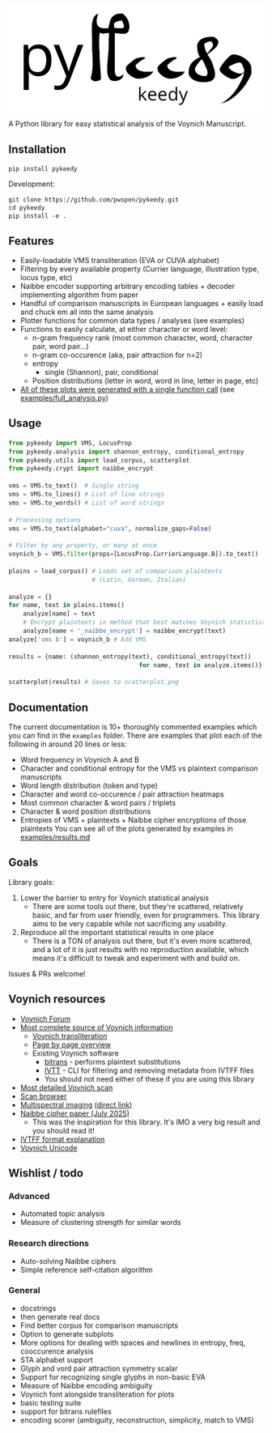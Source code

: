 <p align="center">
  <span><img src="assets/logo.png" /></span>
</p>

A Python library for easy statistical analysis of the Voynich Manuscript.

## Installation
```
pip install pykeedy
```

Development:
```
git clone https://github.com/pwspen/pykeedy.git
cd pykeedy
pip install -e .
```

## Features
- Easily-loadable VMS transliteration (EVA or CUVA alphabet)
- Filtering by every available property (Currier language, illustration type, locus type, etc)
- Naibbe encoder supporting arbitrary encoding tables + decoder implementing algorithm from paper
- Handful of comparison manuscripts in European languages + easily load and chuck em all into the same analysis
- Plotter functions for common data types / analyses (see examples)
- Functions to easily calculate, at either character or word level:
    - n-gram frequency rank (most common character, word, character pair, word pair...)
    - n-gram co-occurence (aka, pair attraction for n=2)
    - entropy
        - single (Shannon), pair, conditional
    - Position distributions (letter in word, word in line, letter in page, etc)
- [All of these plots were generated with a single function call](/analysis_summary.md) (see [examples/full_analysis.py](examples/full_analysis.py))

## Usage
```python
from pykeedy import VMS, LocusProp
from pykeedy.analysis import shannon_entropy, conditional_entropy
from pykeedy.utils import load_corpus, scatterplot
from pykeedy.crypt import naibbe_encrypt

vms = VMS.to_text()  # Single string
vms = VMS.to_lines() # List of line strings
vms = VMS.to_words() # List of word strings

# Processing options
vms = VMS.to_text(alphabet="cuva", normalize_gaps=False)

# Filter by any property, or many at once
voynich_b = VMS.filter(props=[LocusProp.CurrierLanguage.B]).to_text()

plains = load_corpus() # Loads set of comparison plaintexts 
                       # (Latin, German, Italian)

analyze = {}
for name, text in plains.items()
    analyze[name] = text
    # Encrypt plaintexts in method that best matches Voynich statistically
    analyze[name + '_naibbe_encrypt'] = naibbe_encrypt(text)
analyze['vms b'] = voynich_b # Add VMS

results = {name: (shannon_entropy(text), conditional_entropy(text))
                                    for name, text in analyze.items()}

scatterplot(results) # Saves to scatterplot.png
```

## Documentation
The current documentation is 10+ thoroughly commented examples which you can find in the `examples` folder.
There are examples that plot each of the following in around 20 lines or less:
- Word frequency in Voynich A and B
- Character and conditional entropy for the VMS vs plaintext comparison manuscripts
- Word length distribution (token and type)
- Character and word co-occurence / pair attraction heatmaps
- Most common character & word pairs / triplets
- Character & word position distributions
- Entropies of VMS + plaintexts + Naibbe cipher encryptions of those plaintexts
You can see all of the plots generated by examples in [examples/results.md](examples/results.md)

## Goals
Library goals:
1. Lower the barrier to entry for Voynich statistical analysis
    - There are some tools out there, but they're scattered, relatively basic, and far from user friendly, even for programmers. This library aims to be very capable while not sacrificing any usability.
2. Reproduce all the important statistical results in one place
    - There is a TON of analysis out there, but it's even more scattered, and a lot of it is just results with no reproduction available, which means it's difficult to tweak and experiment with and build on.

Issues & PRs welcome!

## Voynich resources
- [Voynich Forum](https://www.voynich.ninja/)
- [Most complete source of Voynich information](https://www.voynich.nu/)
    - [Voynich transliteration](https://www.voynich.nu/transcr.html)
    - [Page by page overview](http://voynich.nu/q01/index.html)
    - Existing Voynich software
        - [bitrans](http://www.voynich.nu/software/bitrans/Bitrans_manual.pdf) - performs plaintext substitutions
        - [IVTT](http://voynich.nu/software/ivtt/IVTT_manual.pdf) - CLI for filtering and removing metadata from IVTFF files
        - You should not need either of these if you are using this library
- [Most detailed Voynich scan](https://collections.library.yale.edu/catalog/2002046)
- [Scan browser](https://www.voynich.ninja/browser/default.cfm?v=1006075&r=1006082)
- [Multispectral imaging](https://manuscriptroadtrip.wordpress.com/2024/09/08/multispectral-imaging-and-the-voynich-manuscript/) [(direct link)](https://drive.google.com/drive/folders/1mNQGKQDSCR4M_c2M2JrsU5soghvYwMig)
- [Naibbe cipher paper (July 2025)](https://www.dropbox.com/scl/fo/2b39zi1f77tr9mc9p80rt/ADwDDHsLNG7WtT6O0sbN5_4?download=true&e=4&from_auth=login&preview=20250724+Naibbe+Cipher+Paper+Latest+Version.pdf&rlkey=5ap828aun23thr9pvznguzgor&st=88np74hd&dl=0)
    - This was the inspiration for this library. It's IMO a very big result and you should read it!
- [IVTFF format explanation](https://www.voynich.nu/software/ivtt/IVTFF_format.pdf)
- [Voynich Unicode](https://www.kreativekorp.com/software/fonts/voynich/)

## Wishlist / todo
### Advanced
- Automated topic analysis
- Measure of clustering strength for similar words
### Research directions
- Auto-solving Naibbe ciphers
- Simple reference self-citation algorithm
### General
- docstrings
- then generate real docs
- Find better corpus for comparison manuscripts
- Option to generate subplots
- More options for dealing with spaces and newlines in entropy, freq, cooccurence analysis
- STA alphabet support
- Glyph and vord pair attraction symmetry scalar
- Support for recognizing single glyphs in non-basic EVA
- Measure of Naibbe encoding ambiguity
- Voynich font alongside transliteration for plots
- basic testing suite
- support for bitrans rulefiles
- encoding scorer (ambiguity, reconstruction, simplicity, match to VMS)